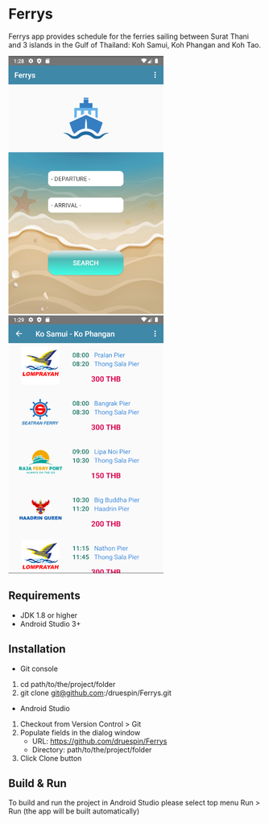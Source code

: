 # Ferrys

Ferrys app provides schedule for the ferries sailing between Surat Thani and 3 islands in the Gulf of Thailand: 
Koh Samui, Koh Phangan and Koh Tao.

![screen-1](https://github.com/druespin/Ferrys/blob/master/app/src/main/res/drawable/screen-1.png)
![screen-2](https://github.com/druespin/Ferrys/blob/master/app/src/main/res/drawable/screen-2.png)

## Requirements

- JDK 1.8 or higher
- Android Studio 3+

## Installation

- Git console
 1.  cd path/to/the/project/folder
 2.  git clone git@github.com:/druespin/Ferrys.git
 
 - Android Studio
  1. Checkout from Version Control > Git
  2. Populate fields in the dialog window
       * URL: https://github.com/druespin/Ferrys
       * Directory: path/to/the/project/folder
  3. Click Clone button
  
  ## Build & Run
  
  To build and run the project in Android Studio please select top menu Run > Run (the app will be built automatically)

